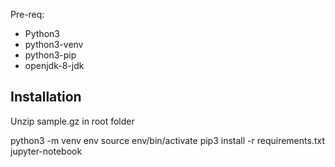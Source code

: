 Pre-req:
- Python3
- python3-venv
- python3-pip
- openjdk-8-jdk

## Installation
Unzip sample.gz in root folder


python3 -m venv env
source env/bin/activate
pip3 install -r requirements.txt
jupyter-notebook
